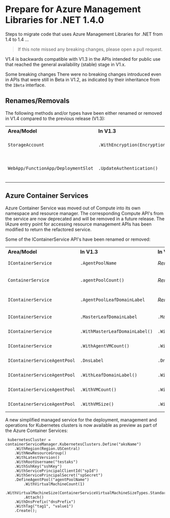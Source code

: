 ﻿# Prepare for Azure Management Libraries for .NET 1.4.0 #

Steps to migrate code that uses Azure Management Libraries for .NET from 1.4 to 1.4 ...

> If this note missed any breaking changes, please open a pull request.

V1.4 is backwards compatible with V1.3 in the APIs intended for public use that reached the general availability (stable) stage in V1.x. 

Some breaking changes There were no breaking changes introduced even in APIs that were still in Beta in V1.2, as indicated by their inheritance from the `IBeta` interface.

## Renames/Removals

The following methods and/or types have been either renamed or removed in V1.4 compared to the previous release (V1.3):

<table>
  <tr>
    <th align=left>Area/Model</th>
    <th align=left>In V1.3</th>
    <th align=left>In V1.4</th>
    <th align=left>Remarks</th>
  </tr>
  <tr>
    <td><code>StorageAccount</code></td>
    <td><code>.WithEncryption(Encryption)</code></td>
    <td><i>Removed</i></td>
    <td>Use <code>WithEncryption()</code> instead</td>
  </tr>
  <tr>
    <td><code>WebApp/FunctionApp/DeploymentSlot</code></td>
    <td><code>.UpdateAuthentication()</code></td>
    <td><i>Removed</i></td>
    <td>Please remove and re-define authentication instead</td>
  </tr>
</table>

## Azure Container Services

Azure Container Service was moved out of Compute into its own namespace and resource manager. The corresponding Compute API's from the service are now deprecated and will be removed in a future release. The IAzure entry point for accessing resource management APIs has been modified to return the refactored service.

Some of the IContainerService API's have been renamed or removed:

<table>
  <tr>
    <th align=left>Area/Model</th>
    <th align=left>In V1.3</th>
    <th align=left>In V1.4</th>
    <th align=left>Remarks</th>
    <th align=left>Ref</th>
  </tr>
  <tr>
    <td><code>IContainerService</code></td>
    <td><code>.AgentPoolName</code></td>
    <td><i>Removed</i></td>
    <td>Use <code>.AgentPools.First().Value.Name</code> instead</td>
    <td><a href="https://github.com/Azure/azure-libraries-for-net/pull/96">PR #96</a></td>
  </tr>
  <tr>
    <td><code>ContainerService</code></td>
    <td><code>.agentPoolCount()</code></td>
    <td><i>Removed</i></td>
    <td>Use <code>.AgentPools.First().Value.Count</code> instead</td>
    <td><a href="https://github.com/Azure/azure-libraries-for-net/pull/96">PR #96</a></td>
  </tr>
  <tr>
    <td><code>IContainerService</code></td>
    <td><code>.AgentPoolLeafDomainLabel</code></td>
    <td><i>Removed</i></td>
    <td>Use <code>.AgentPools.First().Value.DnsPrefix</code> instead</td>
    <td><a href="https://github.com/Azure/azure-libraries-for-net/pull/96">PR #96</a></td>
  </tr>
  <tr>
    <td><code>IContainerService</code></td>
    <td><code>.MasterLeafDomainLabel</code></td>
    <td><code>.MasterDnsPrefix</code></td>
    <td></td>
    <td><a href="https://github.com/Azure/azure-libraries-for-net/pull/96">PR #96</a></td>
  </tr>
  <tr>
    <td><code>IContainerService</code></td>
    <td><code>.WithMasterLeafDomainLabel()</code></td>
    <td><code>.WithMasterDnsPrefix()</code></td>
    <td></td>
    <td><a href="https://github.com/Azure/azure-libraries-for-net/pull/96">PR #96</a></td>
  </tr>
  <tr>
    <td><code>IContainerService</code></td>
    <td><code>.WithAgentVMCount()</code></td>
    <td><code>.WithAgentVirtualMachineCount()</code></td>
    <td></td>
    <td><a href="https://github.com/Azure/azure-libraries-for-net/pull/96">PR #96</a></td>
  </tr>
  <tr>
    <td><code>IContainerServiceAgentPool</code></td>
    <td><code>.DnsLabel</code></td>
    <td><code>.DnsPrefix</code></td>
    <td></td>
    <td><a href="https://github.com/Azure/azure-libraries-for-net/pull/96">PR #96</a></td>
  </tr>
  <tr>
    <td><code>IContainerServiceAgentPool</code></td>
    <td><code>.WithLeafDomainLabel()</code></td>
    <td><code>.WithDnsPrefix()</code></td>
    <td></td>
    <td><a href="https://github.com/Azure/azure-libraries-for-net/pull/96">PR #96</a></td>
  </tr>
  <tr>
    <td><code>IContainerServiceAgentPool</code></td>
    <td><code>.WithVMCount()</code></td>
    <td><code>.WithVirtualMachineCount()</code></td>
    <td></td>
    <td><a href="https://github.com/Azure/azure-libraries-for-net/pull/96">PR #96</a></td>
  </tr>
  <tr>
    <td><code>IContainerServiceAgentPool</code></td>
    <td><code>.WithVMSize()</code></td>
    <td><code>.WithVirtualMachineSize()</code></td>
    <td></td>
    <td><a href="https://github.com/Azure/azure-libraries-for-net/pull/96">PR #96</a></td>
  </tr>
</table>


A new simplified managed service for the deployment, management and operations for Kubernetes clusters is now available as preview as part of the Azure Container Services:

```CSharp
 kubernetesCluster = containerServiceManager.KubernetesClusters.Define("aksName")
    .WithRegion(Region.USCentral)
    .WithNewResourceGroup()
    .WithLatestVersion()
    .WithRootUsername("testaks")
    .WithSshKey("sshKey")
    .WithServicePrincipalClientId("spId")
    .WithServicePrincipalSecret("spSecret")
    .DefineAgentPool("agentPoolName")
        .WithVirtualMachineCount(1)
        .WithVirtualMachineSize(ContainerServiceVirtualMachineSizeTypes.StandardD1V2)
        .Attach()
    .WithDnsPrefix("dnsPrefix")
    .WithTag("tag1", "value1")
    .Create();
```
